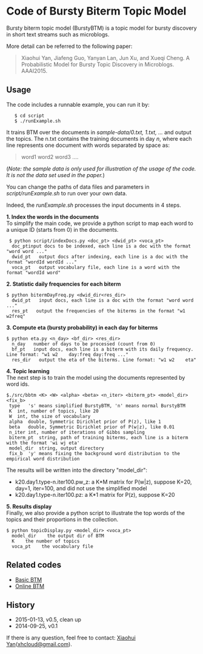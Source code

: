# Code of Bursty Biterm Topic Model


Bursty biterm topic model (BurstyBTM) is a topic model for bursty discovery in short text streams such as microblogs. 

More detail can be referred to the following paper:

> Xiaohui Yan, Jiafeng Guo, Yanyan Lan, Jun Xu, and Xueqi Cheng. A Probabilistic Model for Bursty Topic Discovery in Microblogs. AAAI2015.

## Usage ##

The code includes a runnable example, you can run it by:
	
	   $ cd script
       $ ./runExample.sh

It trains BTM over the documents in *sample-data/0.txt, 1.txt, ...* and output the topics. The n.txt contains the training documents in day *n*, where each line represents one document with words separated by space as:
> word1 word2 word3 ....

(*Note: the sample data is only used for illustration of the usage of the code. It is not the data set used in the paper.*)

You can change the paths of data files and parameters in *script/runExample.sh* to run over your own data. 

Indeed, the *runExample.sh* processes the input documents in 4 steps.

**1. Index the words in the documents**   
   To simplify the main code, we provide a python script to map each word to a unique ID (starts from 0) in the documents. 

     $ python script/indexDocs.py <doc_pt> <dwid_pt> <voca_pt>
      doc_ptinput docs to be indexed, each line is a doc with the format "word word ..."
      dwid_pt   output docs after indexing, each line is a doc with the format "wordId wordId ..."
      voca_pt   output vocabulary file, each line is a word with the format "wordId word"

**2. Statistic daily frequencies for each biterm**

    $ python bitermDayFreq.py <dwid_dir<res_dir>
      dwid_pt   input docs, each line is a doc with the format "word word ..."
      res_pt   output the frequencies of the biterms in the format "w1 w2freq"

**3. Compute eta (bursty probability) in each day for biterms**

    $ python eta.py <n_day> <bf_dir> <res_dir>
	  n_day   number of days to be processed (count from 0)
	  bf_pt   input docs, each line is a biterm with its daily frequency. Line format: "w1 w2    day:freq day:freq ..."
	  res_dir   output the eta of the biterms. Line format: "w1 w2    eta"


**4. Topic learning**  
   The next step is to train the model using the documents represented by word ids.    

    $./src/bbtm <K> <W> <alpha> <beta> <n_iter> <biterm_pt> <model_dir> <fix_b>
	 type	's' means simplified BurstyBTM, 'n' means normal BurstyBTM
	 K	int, number of topics, like 20
	 W	int, the size of vocabulary
	 alpha	double, Symmetric Dirichlet prior of P(z), like 1
	 beta	double, Symmetric Dirichlet prior of P(w|z), like 0.01
	 n_iter	int, number of iterations of Gibbs sampling
	 biterm_pt	string, path of training biterms, each line is a biterm with the format 'wi wj eta'
	 model_dir	string, output directory
	 fix_b	'y' means fixing the background word distribution to the empirical word distribution

 
   The results will be written into the directory "model\_dir":   
   - k20.day1.type-n.iter100.pw_z: a K*M matrix for P(w|z), suppose K=20, day=1, iter=100, and did not use the simplified model   
   - k20.day1.type-n.iter100.pz:   a K*1 matrix for P(z), suppose K=20

  
**5. Results display**    
   Finally, we also provide a python script to illustrate the top words of the topics and their proportions in the collection. 

    $ python topicDisplay.py <model_dir> <voca_pt>
	  model_dir    the output dir of BTM
	  K    the number of topics
	  voca_pt    the vocabulary file

## Related codes ##
- [Basic BTM](https://github.com/xiaohuiyan/BTM)
- [Online BTM](https://github.com/xiaohuiyan/OnlineBTM)

## History ##
- 2015-01-13, v0.5, clean up
- 2014-09-25, v0.1

If there is any question, feel free to contact: [Xiaohui Yan](http://shortext.org "Xiaohui Yan")(xhcloud@gmail.com).

